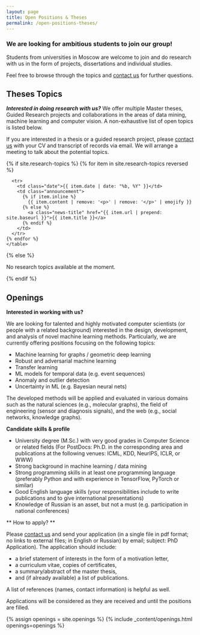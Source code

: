 ```yaml
---
layout: page
title: Open Positions & Theses
permalink: /open-positions-theses/
---
```



### We are looking for ambitious students to join our group!

Students from universities in Moscow are welcome to join and do research with us in the form of projects, dissertations and individual studies.

Feel free to browse through the topics and [contact us](/contact/) for further questions.

## Theses Topics

***Interested in doing research with us?*** 
We offer multiple Master theses, Guided Research projects and collaborations in the areas of data mining, machine learning and computer vision. A non-exhaustive list of open topics is listed below.

If you are interested in a thesis or a guided research project, please [contact us](/contact/) with your CV and transcript of records via email. We will arrange a meeting to talk about the potential topics.

<div class="news-details">
  {% if site.research-topics  %}
    <table>
      {% for item in site.research-topics reversed %}
    
      <tr>
        <td class="date">{{ item.date | date: "%b, %Y" }}</td>
        <td class="announcement">
          {% if item.inline %}
            {{ item.content | remove: '<p>' | remove: '</p>' | emojify }}
          {% else %}
            <a class="news-title" href="{{ item.url | prepend: site.baseurl }}">{{ item.title }}</a>
          {% endif %}
        </td>
      </tr>
    {% endfor %}
    </table>
  {% else %}
    <p>No research topics available at the moment.</p>
  {% endif %}
</div>

## Openings 

**Interested in working with us?**

We are looking for talented and highly motivated computer scientists (or people with a related background) interested in the design, development, and analysis of novel machine learning methods. Particularly, we are currently offering positions focusing on the following topics:

- Machine learning for graphs / geometric deep learning
- Robust and adversarial machine learning
- Transfer learning
- ML models for temporal data (e.g. event sequences)
- Anomaly and outlier detection
- Uncertainty in ML (e.g. Bayesian neural nets)

The developed methods will be applied and evaluated in various domains such as the natural sciences (e.g., molecular graphs), the field of engineering (sensor and diagnosis signals), and the web (e.g., social networks, knowledge graphs).

**Candidate skills & profile**

- University degree (M.Sc.) with very good grades in Computer Science or related fields (For PostDocs: Ph.D. in the corresponding area and publications at the following venues: ICML, KDD, NeurIPS, ICLR, or WWW)
- Strong background in machine learning / data mining
- Strong programming skills in at least one programming language (preferably Python and with experience in TensorFlow, PyTorch or similar)
- Good English language skills (your responsibilities include to write publications and to give international presentations)
- Knowledge of Russian is an asset, but not a must (e.g. participation in national conferences)

** How to apply? **

Please [contact us](/contact/) and send your application (in a single file in pdf format; no links to external files; in English or Russian) by email; subject: PhD Application). The application should include:

- a brief statement of interests in the form of a motivation letter, 
- a curriculum vitae, copies of certificates, 
- a summary/abstract of the master thesis, 
- and (if already available) a list of publications. 

A list of references (names, contact information) is helpful as well. 

Applications will be considered as they are received and until the positions are filled.

{% assign openings = site.openings %}
{% include _content/openings.html openings=openings %}
